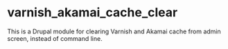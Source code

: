 varnish_akamai_cache_clear
==========================

This is a Drupal module for clearing Varnish and Akamai cache from admin screen, instead of command line.
